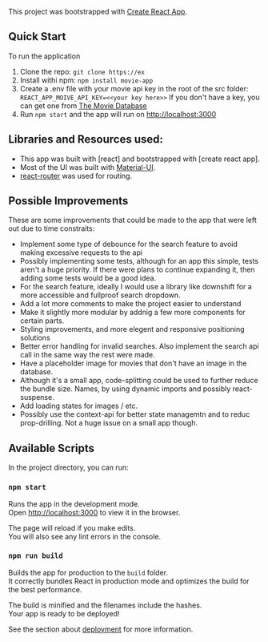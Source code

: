 This project was bootstrapped with [Create React App](https://github.com/facebook/create-react-app).

## Quick Start

To run the application

1. Clone the repo: `git clone https://ex`
2. Install withi npm: `npm install movie-app`
3. Create a .env file with your movie api key in the root of the src folder: `REACT_APP_MOIVE_API_KEY=<<your key here>>` If you don't have a key, you can get one from [The Movie Database](https://www.themoviedb.org/documentation/api)
4. Run `npm start` and the app will run on [http://localhost:3000](http://localhost:3000)

## Libraries and Resources used:

- This app was built with [react] and bootstrapped with [create react app].
- Most of the UI was built with [Material-UI](https://material-ui.com/).
- [react-router](https://github.com/ReactTraining/react-router) was used for routing.

## Possible Improvements

These are some improvements that could be made to the app that were left out due to time constraits:

- Implement some type of debounce for the search feature to avoid making excessive requests to the api
- Possibly implementing some tests, although for an app this simple, tests aren't a huge priority. If there were plans to continue expanding it, then adding some tests would be a good idea.
- For the search feature, ideally I would use a library like downshift for a more accessible and fullproof search dropdown.
- Add a lot more comments to make the project easier to understand
- Make it slightly more modular by addnig a few more components for certain parts.
- Styling improvements, and more elegent and responsive positioning solutions
- Better error handling for invalid searches. Also implement the search api call in the same way the rest were made.
- Have a placeholder image for movies that don't have an image in the database.
- Although it's a small app, code-splitting could be used to further reduce the bundle size. Names, by using dynamic imports and possibly react-suspense.
- Add loading states for images / etc.
- Possibly use the context-api for better state managemtn and to reduc prop-drilling. Not a huge issue on a small app though.

## Available Scripts

In the project directory, you can run:

### `npm start`

Runs the app in the development mode.<br>
Open [http://localhost:3000](http://localhost:3000) to view it in the browser.

The page will reload if you make edits.<br>
You will also see any lint errors in the console.

### `npm run build`

Builds the app for production to the `build` folder.<br>
It correctly bundles React in production mode and optimizes the build for the best performance.

The build is minified and the filenames include the hashes.<br>
Your app is ready to be deployed!

See the section about [deployment](https://facebook.github.io/create-react-app/docs/deployment) for more information.
